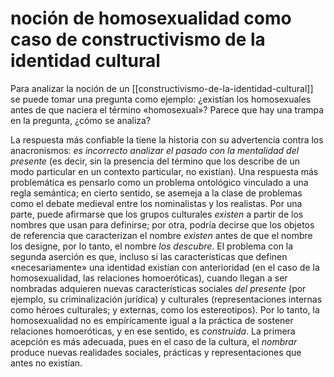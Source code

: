 # noción de homosexualidad como caso de constructivismo de la identidad cultural
Para analizar la noción de un [[constructivismo-de-la-identidad-cultural]] se puede tomar una pregunta como ejemplo: ¿existían los homosexuales antes de que naciera el término «homosexual»? Parece que hay una trampa en la pregunta, ¿cómo se analiza?

La respuesta más confiable la tiene la historia con su advertencia contra los anacronismos: *es incorrecto analizar el pasado con la mentalidad del presente* (es decir, sin la presencia del término que los describe de un modo particular en un contexto particular, no existían). Una respuesta más problemática es pensarlo como un problema ontológico vinculado a una regla semántica; en cierto sentido, se asemeja a la clase de problemas como el debate medieval entre los nominalistas y los realistas. Por una parte, puede afirmarse que los grupos culturales *existen* a partir de los nombres que usan para definirse; por otra, podría decirse que los objetos de referencia que caracterizan el nombre *existen* antes de que el nombre los designe, por lo tanto, el nombre *los descubre*. El problema con la segunda aserción es que, incluso si las características que definen «necesariamente» una identidad existían con anterioridad (en el caso de la homosexualidad, las relaciones homoeróticas), cuando llegan a ser nombradas adquieren nuevas características sociales *del presente* (por ejemplo, su criminalización jurídica) y culturales (representaciones internas como héroes culturales; y externas, como los estereotipos). Por lo tanto, la homosexualidad no es empíricamente igual a la práctica de sostener relaciones homoeróticas, y en ese sentido, es *construida*. La primera acepción es más adecuada, pues en el caso de la cultura, el *nombrar* produce nuevas realidades sociales, prácticas y representaciones que antes no existían.
